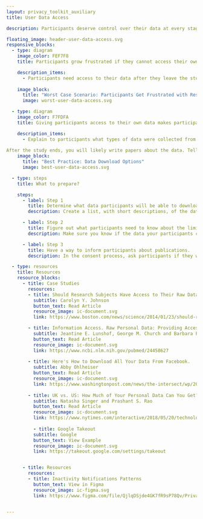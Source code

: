 ```yaml
---
layout: privacy_toolkit_auxiliary
title: User Data Access

description: Participants deserve control over their data at every stage of the study. Make sure they can still access their data when the study is over. If participants leave the study early, they still need access to the data they collected.

floating_image: header-user-data-access.svg
responsive_blocks:
  - type: diagram
    image_color: FEF7F8
    title: Participants grow frustrated if they cannot access their own data.

    description_items:
      - Participants need access to their data after they leave the study. If they cannot access their data after they finish, they will become frustrated. Participants can feel that joining the study was not useful for them. As a result, they might refuse to participate in future studies.   
      
    image_block:
      title: "Worst Case Scenario: Participants Get Frustrated with Research In General"
      image: worst-user-data-access.svg

  - type: diagram
    image_color: F7FDFA
    title: Giving participants access to their own data makes participating worthwhile.

    description_items:
      - Explain to participants what types of data were collected from them. Then let them choose which data types they want to download. Give them options for viewing their data in different formats. For example, give participants both easy-to-read reports and spreadsheets of raw data. Tell participants they should not use the data they download to draw conclusions about their health. Clearly state that the data should not be used for medical purposes like medical advice, diagnosis, or treatment.
 
After the study ends, you will likely write papers about the data. Tell participants when your paper comes out, so that they can read about what you learned.  
    image_block:
      title: "Best Practice: Data Download Options"
      image: best-user-data-access.svg

  - type: steps
    title: What to prepare?

    steps:
      - label: Step 1
        title: Determine what data participants will be able to download.
        description: Create a list, with short descriptions, of the data types you will collect from participants during the study. Think about what formats you can provide the data in, and what formats would be useful for participants. Not every format is useful. For example, raw accelerometer data may be less useful than stepcount data.

      - label: Step 2
        title: Figure out what participants need to know about the limits of the data.
        description: Make sure you know if the data your participants collect is valid for medical use. If it is not, make sure to state that clearly to participants.  

      - label: Step 3
        title: Have a way to inform participants about publications.
        description: In the consent process, ask participants if they want to be informed about papers that result from the study. Have a way to notify them of publications as they are released. If you can, set aside funds for open-access publication.

  - type: resources
    title: Resources
    resource_blocks:
      - title: Case Studies
        resources:
        - title: Should Research Subjects Have Access to Their Raw Data?
          subtitle: Carolyn Y. Johnson
          button_text: Read Article
          resource_image: ic-document.svg
          link: https://www.boston.com/news/science/2014/01/23/should-research-subjects-have-access-to-their-raw-data

        - title: Information Access. Raw Personal Data: Providing Access.
          subtitle: Jeantine E. Lunshof, George M. Church and Barbara Prainsack
          button_text: Read Article
          resource_image: ic-document.svg
          link: https://www.ncbi.nlm.nih.gov/pubmed/24458627
          
        - title: Here's How to Download All Your Data From Facebook.
          subtitle: Abby Ohlheiser
          button_text: Read Article
          resource_image: ic-document.svg
          link: https://www.washingtonpost.com/news/the-intersect/wp/2018/03/27/heres-how-to-download-all-your-data-from-facebook-it-might-be-a-wake-up-call/
          
        - title: UK vs. US: How Much of Your Personal Data Can You Get?
          subtitle: Natasha Singer and Prashant S. Rao
          button_text: Read Article
          resource_image: ic-document.svg
          link: https://www.nytimes.com/interactive/2018/05/20/technology/what-data-companies-have-on-you.html
          
          - title: Google Takeout
          subtitle: Google
          button_text: View Example
          resource_image: ic-document.svg
          link: https://takeout.google.com/settings/takeout


      - title: Resources
        resources:
        - title: Inactivity Notifications Patterns
          button_text: View in Figma
          resource_image: ic-figma.svg
          link: https://www.figma.com/file/QjlqDSjde4GK7fR9sP78Qv/Privacy-Toolkit-Public-to-Webpage?node-id=17%3A783


---
```

